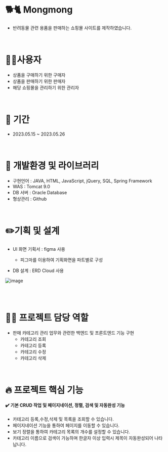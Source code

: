 # 🐕🐈️ Mongmong
- 반려동물 관련 용품을 판매하는 쇼핑몰 사이트를 제작하였습니다.
<br/>

# 💁‍♂️사용자
- 상품을 구매하기 위한 구매자
- 상품을 판매하기 위한 판매자
- 해당 쇼핑몰을 관리하기 위한 관리자
<br/>

# 📆 기간
- 2023.05.15 ~ 2023.05.26
<br/>

# 📗 개발환경 및 라이브러리
- 구현언어 : JAVA, HTML, JavaScript, jQuery, SQL, Spring Framework
- WAS : Tomcat 9.0
- DB 서버 : Oracle Database
- 형상관리 : Github
<br/>

# ✏️기획 및 설계
- UI 화면 기획서 : figma 사용
  - 피그마를 이용하여 기획화면을 파트별로 구성


- DB 설계 : ERD Cloud 사용
  
![image](https://github.com/dlalfo1/Mongmong/assets/121929291/780b73f2-b071-455c-a0a5-e0760e7c210d)

<br/>
<br/>

# 🐱‍💻 프로젝트 담당 역할
- 판매 카테고리 관리 업무와 관련한 백엔드 및 프론트엔드 기능 구현
  - 카테고리 조회
  - 카테고리 등록
  - 카테고리 수정
  - 카테고리 삭제

<br/>

# 🔥 프로젝트 핵심 기능
#### ✔️ 기본 CRUD 작업 및 페이지네이션, 정렬, 검색 및 자동완성 기능
- 카테고리 등록,수정,삭제 및 목록을 조회할 수 있습니다.
- 페이지네이션 기능을 통하여 페이지를 이동할 수 있습니다.
- 보기 정렬을 통하여 카테고리 목록의 개수를 설정할 수 있습니다.
- 카테고리 이름으로 검색이 가능하며 한글자 이상 입력시 제목이 자동완성되어 나타납니다.
  
<br/>
